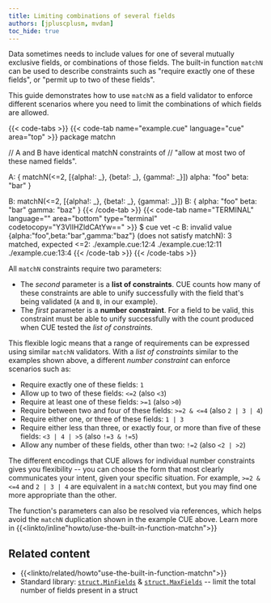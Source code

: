 ```yaml
---
title: Limiting combinations of several fields
authors: [jpluscplusm, mvdan]
toc_hide: true
---
```


Data sometimes needs to include values for one of several mutually exclusive
fields, or combinations of those fields.
The built-in function `matchN` can be used to describe constraints such as
"require exactly one of these fields", or "permit up to two of these fields".

This guide demonstrates how to use `matchN` as a field validator to enforce
different scenarios where you need to limit the combinations of which fields
are allowed.

<!--more-->

{{< code-tabs >}}
{{< code-tab name="example.cue" language="cue" area="top" >}}
package matchn

// A and B have identical matchN constraints of
// "allow at most two of these named fields".

A: {
	matchN(<=2, [{alpha!: _}, {beta!: _}, {gamma!: _}])
	alpha: "foo"
	beta:  "bar"
}

B: matchN(<=2, [{alpha!: _}, {beta!: _}, {gamma!: _}])
B: {
	alpha: "foo"
	beta:  "bar"
	gamma: "baz"
}
{{< /code-tab >}}
{{< code-tab name="TERMINAL" language="" area="bottom" type="terminal" codetocopy="Y3VlIHZldCAtYw==" >}}
$ cue vet -c
B: invalid value {alpha:"foo",beta:"bar",gamma:"baz"} (does not satisfy matchN): 3 matched, expected <=2:
    ./example.cue:12:4
    ./example.cue:12:11
    ./example.cue:13:4
{{< /code-tab >}}
{{< /code-tabs >}}

All `matchN` constraints require two parameters:

- The *second* parameter is a **list of constraints**. CUE counts how many of
  these constraints are able to unify successfully with the field that's being
  validated (`A` and `B`, in our example).
- The *first* parameter is a **number constraint**. For a field to be valid,
  this constraint must be able to unify successfully with the count produced
  when CUE tested the *list of constraints*.

This flexible logic means that a range of requirements can be expressed using
similar `matchN` validators. With a *list of constraints* similar to the
examples shown above, a different *number constraint* can enforce scenarios
such as:

- Require exactly one of these fields:
  `1`
- Allow up to two of these fields:
  `<=2` (also `<3`)
- Require at least one of these fields:
  `>=1` (also `>0`)
- Require between two and four of these fields:
  `>=2 & <=4` (also `2 | 3 | 4`)
- Require either one,
  or three of these fields:
  `1 | 3`
- Require either less than three,
  or exactly four,
  or more than five of these fields:
  `<3 | 4 | >5` (also `!=3 & !=5`)
- Allow any number of these fields, other than two:
  `!=2` (also `<2 | >2`)

The different encodings that CUE allows for individual number constraints gives
you flexibility -- you can choose the form that most clearly communicates your
intent, given your specific situation. For example, `>=2 & <=4` and `2 | 3 | 4` are
equivalent in a `matchN` context, but you may find one more appropriate
than the other.

The function's parameters can also be resolved via references, which helps
avoid the `matchN` duplication shown in the example CUE above. Learn more in
{{<linkto/inline"howto/use-the-built-in-function-matchn">}}

## Related content

- {{<linkto/related/howto"use-the-built-in-function-matchn">}}
- Standard library:
  [`struct.MinFields`](/go/pkg/struct#MinFields) &
  [`struct.MaxFields`](/go/pkg/struct#MaxFields)
  -- limit the total number of fields present in a struct

